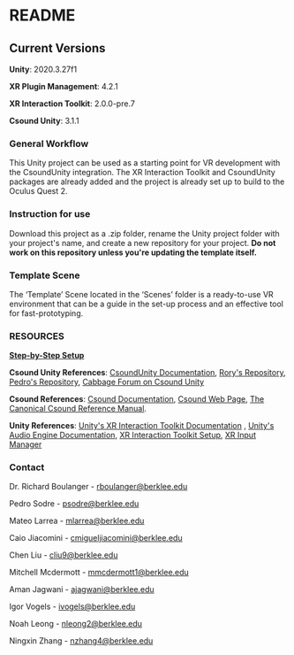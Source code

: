 # README

## Current Versions

**Unity**:  2020.3.27f1

**XR Plugin Management**: 4.2.1

**XR Interaction Toolkit**: 2.0.0-pre.7

**Csound Unity**: 3.1.1


### General Workflow
This Unity project can be used as a starting point for VR development with the CsoundUnity integration. The XR Interaction Toolkit and CsoundUnity packages are already added and the project is already set up to build to the Oculus Quest 2.

### Instruction for use
Download this project as a .zip folder, rename the Unity project folder with your project's name, and create a new repository for your project. **Do not work on this repository unless you're updating the template itself.**

### Template Scene
The ‘Template’ Scene located in the ‘Scenes’ folder is a ready-to-use VR environment that can be a guide in the set-up process and an effective tool for fast-prototyping.


### RESOURCES

[**Step-by-Step Setup**](https://docs.google.com/document/d/1BNMPTBUtYkU1vpVhJm5mNDmsK5zea1AcQwM7IDez2Y4/edit?usp=sharing)

**Csound Unity References**:
[CsoundUnity Documentation](https://rorywalsh.github.io/CsoundUnity/#/), [Rory's Repository](https://github.com/rorywalsh/CsoundUnity), [Pedro's Repository](https://github.com/peusodre/CsoundUnity_Systems), [Cabbage Forum on Csound Unity](https://forum.cabbageaudio.com/c/csound-for-games/10)

**Csound References**:
[Csound Documentation](http://www.csounds.com/resources/documentation/), [Csound Web Page](https://csound.com/), [The Canonical Csound Reference Manual](https://csound.com/docs/manual/index.html).

**Unity References**:
[Unity's XR Interaction Toolkit Documentation](https://docs.unity3d.com/Packages/com.unity.xr.interaction.toolkit@0.9/manual/index.html)
, [Unity's Audio Engine Documentation](https://docs.unity3d.com/Manual/Audio.html), [XR Interaction Toolkit Setup](https://www.youtube.com/watch?v=ndwJHpxd9Mo), [XR Input Manager](https://docs.unity3d.com/Manual/xr_input.html)


### Contact

Dr. Richard Boulanger - rboulanger@berklee.edu

Pedro Sodre - psodre@berklee.edu

Mateo Larrea - mlarrea@berklee.edu

Caio Jiacomini - cmigueljiacomini@berklee.edu

Chen Liu - cliu9@berklee.edu

Mitchell Mcdermott - mmcdermott1@berklee.edu

Aman Jagwani -  ajagwani@berklee.edu

Igor Vogels - ivogels@berklee.edu

Noah Leong - nleong2@berklee.edu

Ningxin Zhang - nzhang4@berklee.edu
